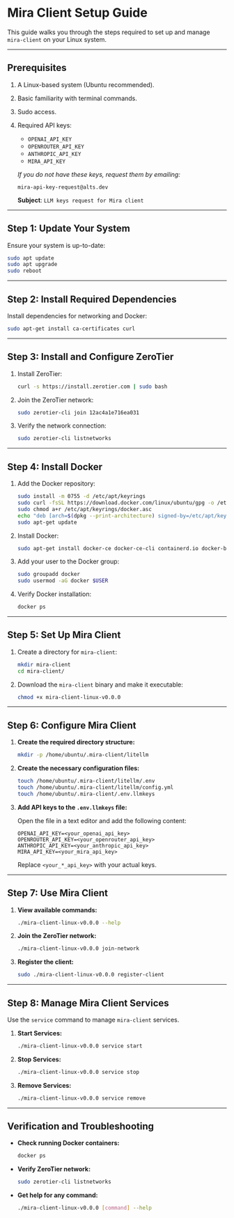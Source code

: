 # **Mira Client Setup Guide**

This guide walks you through the steps required to set up and manage `mira-client` on your Linux system.

---

## **Prerequisites**

1. A Linux-based system (Ubuntu recommended).
2. Basic familiarity with terminal commands.
3. Sudo access.
4. Required API keys:

   - `OPENAI_API_KEY`
   - `OPENROUTER_API_KEY`
   - `ANTHROPIC_API_KEY`
   - `MIRA_API_KEY`

   _If you do not have these keys, request them by emailing:_

   ```
   mira-api-key-request@alts.dev
   ```

   **Subject**: `LLM keys request for Mira client`

---

## **Step 1: Update Your System**

Ensure your system is up-to-date:

```bash
sudo apt update
sudo apt upgrade
sudo reboot
```

---

## **Step 2: Install Required Dependencies**

Install dependencies for networking and Docker:

```bash
sudo apt-get install ca-certificates curl
```

---

## **Step 3: Install and Configure ZeroTier**

1. Install ZeroTier:
   ```bash
   curl -s https://install.zerotier.com | sudo bash
   ```
2. Join the ZeroTier network:
   ```bash
   sudo zerotier-cli join 12ac4a1e716ea031
   ```
3. Verify the network connection:
   ```bash
   sudo zerotier-cli listnetworks
   ```

---

## **Step 4: Install Docker**

1. Add the Docker repository:
   ```bash
   sudo install -m 0755 -d /etc/apt/keyrings
   sudo curl -fsSL https://download.docker.com/linux/ubuntu/gpg -o /etc/apt/keyrings/docker.asc
   sudo chmod a+r /etc/apt/keyrings/docker.asc
   echo "deb [arch=$(dpkg --print-architecture) signed-by=/etc/apt/keyrings/docker.asc] https://download.docker.com/linux/ubuntu $(. /etc/os-release && echo "$VERSION_CODENAME") stable" | sudo tee /etc/apt/sources.list.d/docker.list > /dev/null
   sudo apt-get update
   ```
2. Install Docker:
   ```bash
   sudo apt-get install docker-ce docker-ce-cli containerd.io docker-buildx-plugin docker-compose-plugin
   ```
3. Add your user to the Docker group:
   ```bash
   sudo groupadd docker
   sudo usermod -aG docker $USER
   ```
4. Verify Docker installation:
   ```bash
   docker ps
   ```

---

## **Step 5: Set Up Mira Client**

1. Create a directory for `mira-client`:
   ```bash
   mkdir mira-client
   cd mira-client/
   ```
2. Download the `mira-client` binary and make it executable:
   ```bash
   chmod +x mira-client-linux-v0.0.0
   ```

---

## **Step 6: Configure Mira Client**

1. **Create the required directory structure:**
   ```bash
   mkdir -p /home/ubuntu/.mira-client/litellm
   ```
2. **Create the necessary configuration files:**
   ```bash
   touch /home/ubuntu/.mira-client/litellm/.env
   touch /home/ubuntu/.mira-client/litellm/config.yml
   touch /home/ubuntu/.mira-client/.env.llmkeys
   ```
3. **Add API keys to the `.env.llmkeys` file:**

   Open the file in a text editor and add the following content:

   ```
   OPENAI_API_KEY=<your_openai_api_key>
   OPENROUTER_API_KEY=<your_openrouter_api_key>
   ANTHROPIC_API_KEY=<your_anthropic_api_key>
   MIRA_API_KEY=<your_mira_api_key>
   ```

   Replace `<your_*_api_key>` with your actual keys.

---

## **Step 7: Use Mira Client**

1. **View available commands:**
   ```bash
   ./mira-client-linux-v0.0.0 --help
   ```
2. **Join the ZeroTier network:**
   ```bash
   ./mira-client-linux-v0.0.0 join-network
   ```
3. **Register the client:**
   ```bash
   sudo ./mira-client-linux-v0.0.0 register-client
   ```

---

## **Step 8: Manage Mira Client Services**

Use the `service` command to manage `mira-client` services.

1. **Start Services:**
   ```bash
   ./mira-client-linux-v0.0.0 service start
   ```
2. **Stop Services:**
   ```bash
   ./mira-client-linux-v0.0.0 service stop
   ```
3. **Remove Services:**
   ```bash
   ./mira-client-linux-v0.0.0 service remove
   ```

---

## **Verification and Troubleshooting**

- **Check running Docker containers:**
  ```bash
  docker ps
  ```
- **Verify ZeroTier network:**
  ```bash
  sudo zerotier-cli listnetworks
  ```
- **Get help for any command:**
  ```bash
  ./mira-client-linux-v0.0.0 [command] --help
  ```
